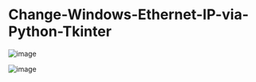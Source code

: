 # Change-Windows-Ethernet-IP-via-Python-Tkinter


![image](https://github.com/NavdeepD2/Change-Windows-Ethernet-IP-via-Python-Tkinter/assets/32217733/af7ac805-d625-4a30-a952-44727a25d869)


![image](https://github.com/NavdeepD2/Change-Windows-Ethernet-IP-via-Python-Tkinter/assets/32217733/3f4419c1-dd5a-4712-9932-1415fd456c8c)

